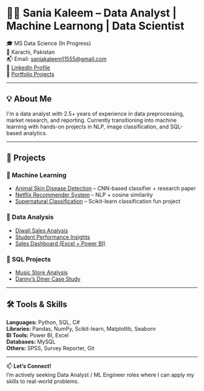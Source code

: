 # 👩‍💻 Sania Kaleem – Data Analyst | Machine Learnong | Data Scientist

🎓 MS Data Science (In Progress)  
📍 Karachi, Pakistan  
📬 Email: saniakaleem11555@gmail.com  
🔗 [LinkedIn Profile](https://www.linkedin.com/in/sania-kaleem-089697176/)  
🔗 [Portfolio Projects]([#projects](https://github.com/saniakaleem?tab=repositories))

---

## 💡 About Me
I'm a data analyst with 2.5+ years of experience in data preprocessing, market research, and reporting. Currently transitioning into machine learning with hands-on projects in NLP, image classification, and SQL-based analytics.

---

## 📁 Projects

### 🔹 Machine Learning
- [Animal Skin Disease Detection](https://github.com/saniakaleem/your-project-link) – CNN-based classifier + research paper
- [Netflix Recommender System](https://github.com/saniakaleem/your-project-link) – NLP + cosine similarity
- [Supernatural Classification](https://github.com/saniakaleem/your-project-link) – Scikit-learn classification fun project

### 🔹 Data Analysis
- [Diwali Sales Analysis](https://github.com/saniakaleem/your-project-link)
- [Student Performance Insights](https://github.com/saniakaleem/your-project-link)
- [Sales Dashboard (Excel + Power BI)](https://github.com/saniakaleem/your-project-link)

### 🔹 SQL Projects
- [Music Store Analysis](https://github.com/saniakaleem/your-project-link)
- [Danny’s Diner Case Study](https://github.com/saniakaleem/your-project-link)

---

## 🛠 Tools & Skills
**Languages:** Python, SQL, C#  
**Libraries:** Pandas, NumPy, Scikit-learn, Matplotlib, Seaborn  
**BI Tools:** Power BI, Excel  
**Databases:** MySQL  
**Others:** SPSS, Survey Reporter, Git

---

📫 **Let’s Connect!**  
I’m actively seeking Data Analyst / ML Engineer roles where I can apply my skills to real-world problems.

